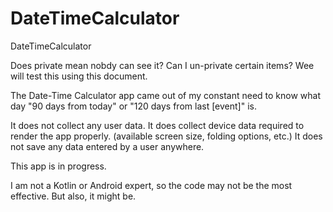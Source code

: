 # DateTimeCalculator
DateTimeCalculator

Does private mean nobdy can see it? Can I un-private certain items? Wee will test this using this document.

The Date-Time Calculator app came out of my constant need to know what day "90 days from today" or "120 days from last [event]" is.

It does not collect any user data.
It does collect device data required to render the app properly. (available screen size, folding options, etc.)
It does not save any data entered by a user anywhere.

This app is in progress.

I am not a Kotlin or Android expert, so the code may not be the most effective. But also, it might be.
